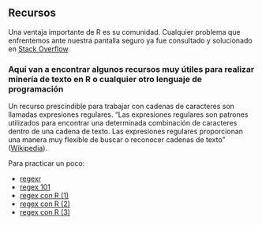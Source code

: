 ## Recursos

Una ventaja importante de R es su comunidad. Cualquier problema que
enfrentemos ante nuestra pantalla seguro ya fue consultado y solucionado
en [Stack Overflow](https://es.stackoverflow.com/).

### Aquí van a encontrar algunos recursos muy útiles para realizar minería de texto en R o cualquier otro lenguaje de programación

Un recurso prescindible para trabajar con cadenas de caracteres son
llamadas expresiones regulares. “Las expresiones regulares son patrones
utilizados para encontrar una determinada combinación de caracteres
dentro de una cadena de texto. Las expresiones regulares proporcionan
una manera muy flexible de buscar o reconocer cadenas de texto”
([Wikipedia](https://es.wikipedia.org/wiki/Expresi%C3%B3n_regular)).

Para practicar un poco:

-   [regexr](https://regexr.com/)
-   [regex 101](https://regex101.com/)
-   [regex con
    R (1)](https://rpubs.com/ydmarinb/429756#:~:text=Que%20son%20las%20expresiones%20regulares,caracteres%20u%20operaciones%20de%20sustituciones.)
-   [regex con
    R (2)](http://griverorz.net/big-data/06-text-analysis/01-intro-regex.nb.html)
-   [regex con
    R (3)](https://www.diegocalvo.es/expresiones-regulares-en-r/)
